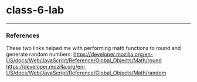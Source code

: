 # class-6-lab

---
### References

These two links helped me with performing math functions to round and generate random numbers:
https://developer.mozilla.org/en-US/docs/Web/JavaScript/Reference/Global_Objects/Math/round
https://developer.mozilla.org/en-US/docs/Web/JavaScript/Reference/Global_Objects/Math/random
